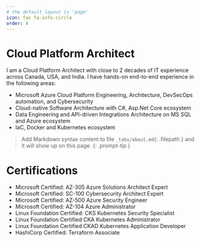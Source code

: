```yaml
---
# the default layout is 'page'
icon: fas fa-info-circle
order: 4
---
```


# Cloud Platform Architect

I am a Cloud Platform Architect with close to 2 decades of IT experience across Canada, USA, and India. I have hands-on end-to-end experience in the following areas:

- Microsoft Azure Cloud Platform Engineering, Architecture, DevSecOps automation, and Cybersecurity
- Cloud-native Software Architecture with C#, Asp.Net Core ecosystem 
- Data Engineering and API-driven Integrations Architecture on MS SQL and Azure ecosystem
- IaC, Docker and Kubernetes ecosystem


> Add Markdown syntax content to file `_tabs/about.md`{: .filepath } and it will show up on this page.
{: .prompt-tip }

# Certifications
- Microsoft Certified: AZ-305 Azure Solutions Architect Expert
- Microsoft Certified: SC-100 Cybersecurity Architect Expert
- Microsoft Certified: AZ-500 Azure Security Engineer
- Microsoft Certified: AZ-104 Azure Administrator
- Linux Foundation Certified: CKS Kubernetes Security Specialist
- Linux Foundation Certified CKA Kubernetes Administrator
- Linux Foundation Certified CKAD Kubernetes Application Developer
- HashiCorp Certified: Terraform Associate